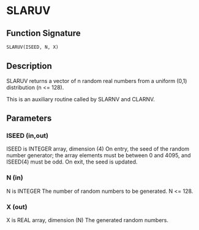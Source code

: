 # SLARUV

## Function Signature

```fortran
SLARUV(ISEED, N, X)
```

## Description


 SLARUV returns a vector of n random real numbers from a uniform (0,1)
 distribution (n <= 128).

 This is an auxiliary routine called by SLARNV and CLARNV.

## Parameters

### ISEED (in,out)

ISEED is INTEGER array, dimension (4) On entry, the seed of the random number generator; the array elements must be between 0 and 4095, and ISEED(4) must be odd. On exit, the seed is updated.

### N (in)

N is INTEGER The number of random numbers to be generated. N <= 128.

### X (out)

X is REAL array, dimension (N) The generated random numbers.

